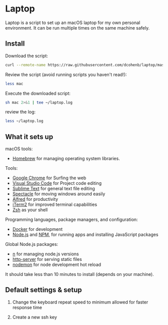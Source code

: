 Laptop
======

Laptop is a script to set up an macOS laptop for my own personal environment.
It can be run multiple times on the same machine safely.


Install
-------

Download the script:

```sh
curl --remote-name https://raw.githubusercontent.com/dcohenb/laptop/master/mac
```

Review the script (avoid running scripts you haven't read!):

```sh
less mac
```

Execute the downloaded script:

```sh
sh mac 2>&1 | tee ~/laptop.log
```

review the log:

```sh
less ~/laptop.log
```


What it sets up
---------------

macOS tools:

* [Homebrew] for managing operating system libraries.

[Homebrew]: http://brew.sh/

Tools:

* [Google Chrome] for Surfing the web
* [Visual Studio Code] for Project code editing
* [Sublime Text] for general text file editing
* [Spectacle] for moving windows around easily
* [Alfred] for productivity
* [iTerm2] for improved terminal capabilities
* [Zsh] as your shell

[Google Chrome]: https://www.google.com/chrome/
[Visual Studio Code]: https://code.visualstudio.com/
[Sublime Text]: https://www.sublimetext.com/
[Spectacle]: https://www.spectacleapp.com/
[Alfred]: https://www.alfredapp.com/
[iTerm2]: https://www.iterm2.com/
[Zsh]: http://www.zsh.org/

Programming languages, package managers, and configuration:

* [Docker] for development
* [Node.js] and [NPM], for running apps and installing JavaScript packages

[Docker]: https://www.docker.com/
[Node.js]: http://nodejs.org/
[NPM]: https://www.npmjs.org/

Global Node.js packages:

* [n] for managing node.js versions
* [http-server] for serving static files
* [nodemon] for node development hot reload

[n]: https://www.npmjs.com/package/n
[http-server]: https://www.npmjs.com/package/http-server
[nodemon]: https://www.npmjs.com/package/nodemon

It should take less than 10 minutes to install (depends on your machine).


Default settings & setup
------------------------

1. Change the keyboard repeat speed to minimum allowed for faster response time

2. Create a new ssh key

